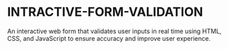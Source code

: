 # INTRACTIVE-FORM-VALIDATION
An interactive web form that validates user inputs in real time using HTML, CSS, and JavaScript to ensure accuracy and improve user experience.
